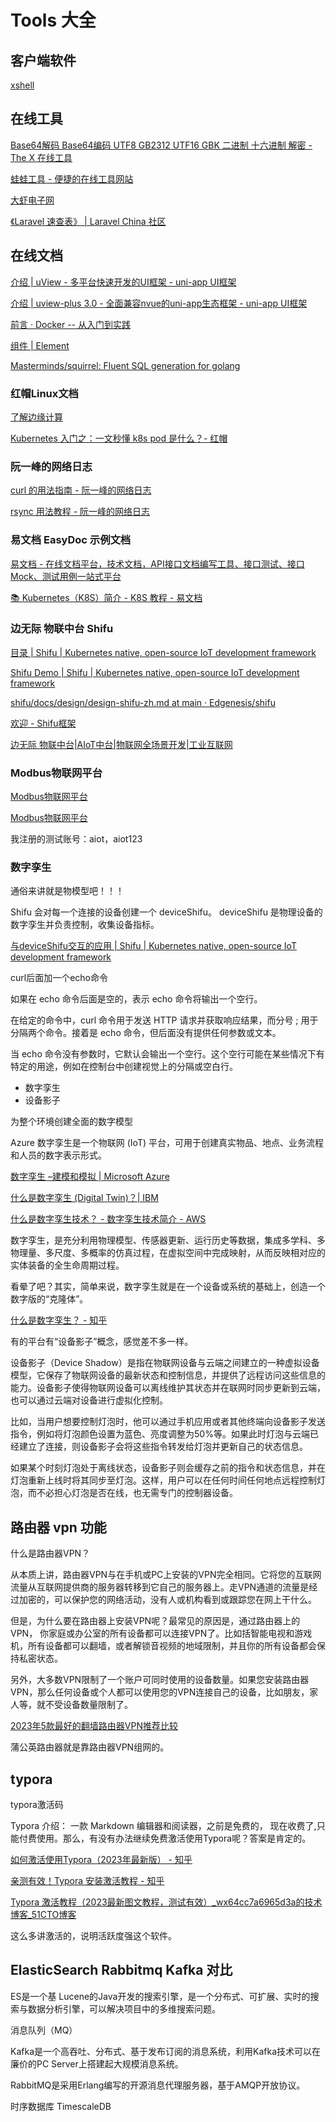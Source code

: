 # Tools 大全

## 客户端软件

[xshell](./tools/xshell)

## 在线工具

[Base64解码 Base64编码 UTF8 GB2312 UTF16 GBK 二进制 十六进制 解密 - The X 在线工具](https://the-x.cn/encodings/Base64.aspx)

[蛙蛙工具 - 便捷的在线工具网站](https://www.iamwawa.cn/)

[大虾电子网](http://www.daxia.com/)

[《Laravel 速查表》 | Laravel China 社区](https://learnku.com/docs/laravel-cheatsheet/9.x)

## 在线文档

[介绍 | uView - 多平台快速开发的UI框架 - uni-app UI框架](https://xuqu.gitee.io/components/intro.html)

[介绍 | uview-plus 3.0 - 全面兼容nvue的uni-app生态框架 - uni-app UI框架](https://uiadmin.net/uview-plus/components/intro.html)

[前言 · Docker -- 从入门到实践](https://docker-practice.github.io/zh-cn/)

[组件 | Element](https://element.eleme.cn/#/zh-CN/component/installation)

[Masterminds/squirrel: Fluent SQL generation for golang](https://github.com/Masterminds/squirrel)

### 红帽Linux文档

[了解边缘计算](https://www.redhat.com/zh/topics/edge-computing)

[Kubernetes 入门之：一文秒懂 k8s pod 是什么？- 红帽](https://www.redhat.com/zh/topics/containers/what-is-kubernetes-pod)

### 阮一峰的网络日志

[curl 的用法指南 - 阮一峰的网络日志](https://www.ruanyifeng.com/blog/2019/09/curl-reference.html)

[rsync 用法教程 - 阮一峰的网络日志](https://www.ruanyifeng.com/blog/2020/08/rsync.html)

### 易文档 EasyDoc 示例文档

[易文档 - 在线文档平台，技术文档，API接口文档编写工具、接口测试、接口Mock、测试用例一站式平台](https://easydoc.net/)

[📚 Kubernetes（K8S）简介 - K8S 教程 - 易文档](https://k8s.easydoc.net/docs/dRiQjyTY/28366845/6GiNOzyZ/9EX8Cp45)

### 边无际 物联中台 Shifu

[目录 | Shifu | Kubernetes native, open-source IoT development framework](https://shifu.dev/zh-Hans/docs/)

[Shifu Demo | Shifu | Kubernetes native, open-source IoT development framework](https://shifu.dev/zh-Hans/demo/)

[shifu/docs/design/design-shifu-zh.md at main · Edgenesis/shifu](https://github.com/Edgenesis/shifu/blob/main/docs/design/design-shifu-zh.md)

[欢迎 - Shifu框架](https://cn.docs.edgenesis.io/)

[边无际 物联中台|AIoT中台|物联网全场景开发|工业互联网](https://bianwuji.com/)

### Modbus物联网平台

[Modbus物联网平台](https://www.yuque.com/modbuswulianwangpingtai/cn)

[Modbus物联网平台](https://iot.modbus.cn/index)

我注册的测试账号：aiot，aiot123

### 数字孪生

通俗来讲就是物模型吧！！！

Shifu 会对每一个连接的设备创建一个 deviceShifu。 deviceShifu 是物理设备的数字孪生并负责控制，收集设备指标。

[与deviceShifu交互的应用 | Shifu | Kubernetes native, open-source IoT development framework](https://shifu.dev/zh-Hans/docs/guides/application/temperature)

curl后面加一个echo命令

如果在 echo 命令后面是空的，表示 echo 命令将输出一个空行。

在给定的命令中，curl 命令用于发送 HTTP 请求并获取响应结果，而分号 ; 用于分隔两个命令。接着是 echo 命令，但后面没有提供任何参数或文本。

当 echo 命令没有参数时，它默认会输出一个空行。这个空行可能在某些情况下有特定的用途，例如在控制台中创建视觉上的分隔或空白行。

- 数字孪生
- 设备影子

为整个环境创建全面的数字模型

Azure 数字孪生是一个物联网 (IoT) 平台，可用于创建真实物品、地点、业务流程和人员的数字表示形式。

[数字孪生 –建模和模拟 | Microsoft Azure](https://azure.microsoft.com/zh-cn/products/digital-twins/)

[什么是数字孪生 (Digital Twin)？| IBM](https://www.ibm.com/cn-zh/topics/what-is-a-digital-twin)

[什么是数字孪生技术？ - 数字孪生技术简介 - AWS](https://aws.amazon.com/cn/what-is/digital-twin/)

数字孪生，是充分利用物理模型、传感器更新、运行历史等数据，集成多学科、多物理量、多尺度、多概率的仿真过程，在虚拟空间中完成映射，从而反映相对应的实体装备的全生命周期过程。

看晕了吧？其实，简单来说，数字孪生就是在一个设备或系统的基础上，创造一个数字版的“克隆体”。

[什么是数字孪生？ - 知乎](https://zhuanlan.zhihu.com/p/99249900)

有的平台有“设备影子”概念，感觉差不多一样。

设备影子（Device Shadow）是指在物联网设备与云端之间建立的一种虚拟设备模型，它保存了物联网设备的最新状态和控制信息，并提供了远程访问这些信息的能力。设备影子使得物联网设备可以离线维护其状态并在联网时同步更新到云端，也可以通过云端对设备进行虚拟化控制。

比如，当用户想要控制灯泡时，他可以通过手机应用或者其他终端向设备影子发送指令，例如将灯泡颜色设置为蓝色、亮度调整为50%等。如果此时灯泡与云端已经建立了连接，则设备影子会将这些指令转发给灯泡并更新自己的状态信息。

如果某个时刻灯泡处于离线状态，设备影子则会缓存之前的指令和状态信息，并在灯泡重新上线时将其同步至灯泡。这样，用户可以在任何时间任何地点远程控制灯泡，而不必担心灯泡是否在线，也无需专门的控制器设备。


## 路由器 vpn 功能

什么是路由器VPN？

从本质上讲，路由器VPN与在手机或PC上安装的VPN完全相同。它将您的互联网流量从互联网提供商的服务器转移到它自己的服务器上。走VPN通道的流量是经过加密的，可以保护您的网络活动，没有人或机构看到或跟踪您在网上干什么。

但是，为什么要在路由器上安装VPN呢？最常见的原因是，通过路由器上的VPN， 你家庭或办公室的所有设备都可以连接VPN了。比如括智能电视和游戏机，所有设备都可以翻墙，或者解锁音视频的地域限制，并且你的所有设备都会保持私密状态。

另外，大多数VPN限制了一个账户可同时使用的设备数量。如果您安装路由器VPN，那么任何设备或个人都可以使用您的VPN连接自己的设备，比如朋友，家人等，就不受设备数量限制了。

[2023年5款最好的翻墙路由器VPN推荐比较](https://www.vpnpicks.com/router-vpn/)

蒲公英路由器就是靠路由器VPN组网的。

## typora


typora激活码

Typora 介绍：
一款 Markdown 编辑器和阅读器，之前是免费的， 现在收费了,只能付费使用。那么，有没有办法继续免费激活使用Typora呢？答案是肯定的。

[如何激活使用Typora（2023年最新版） - 知乎](https://zhuanlan.zhihu.com/p/649901662)

[亲测有效！Typora 安装激活教程 - 知乎](https://zhuanlan.zhihu.com/p/644093022)

[Typora 激活教程（2023最新图文教程，测试有效）_wx64cc7a6965d3a的技术博客_51CTO博客](https://blog.51cto.com/u_16215849/7057588)

这么多讲激活的，说明活跃度强这个软件。

## ElasticSearch Rabbitmq Kafka 对比

ES是一个基 Lucene的Java开发的搜索引擎，是一个分布式、可扩展、实时的搜索与数据分析引擎，可以解决项目中的多维搜索问题。

消息队列（MQ）

Kafka是一个高吞吐、分布式、基于发布订阅的消息系统，利用Kafka技术可以在廉价的PC Server上搭建起大规模消息系统。

RabbitMQ是采用Erlang编写的开源消息代理服务器，基于AMQP开放协议。

时序数据库 TimescaleDB
